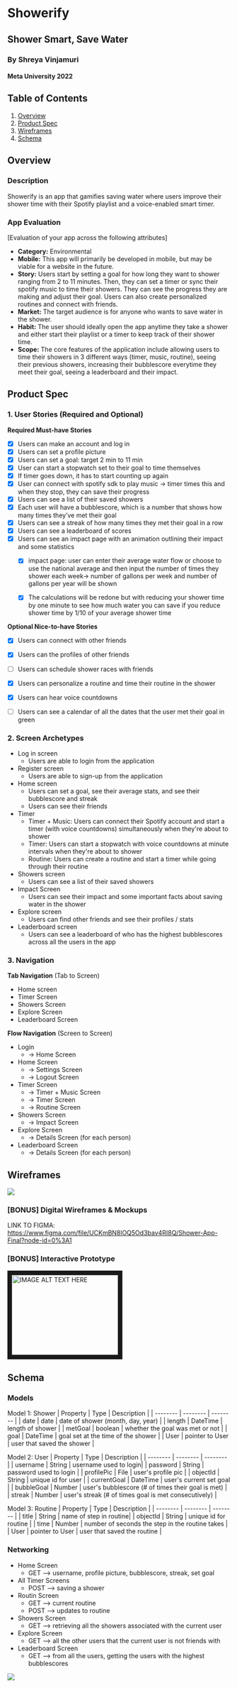 Showerify 
===

## Shower Smart, Save Water
### By Shreya Vinjamuri
#### Meta University 2022

## Table of Contents
1. [Overview](#Overview)
1. [Product Spec](#Product-Spec)
1. [Wireframes](#Wireframes)
2. [Schema](#Schema)

## Overview
### Description
Showerify is an app that gamifies saving water where users improve their shower time with their Spotify playlist and a voice-enabled smart timer. 

### App Evaluation
[Evaluation of your app across the following attributes]
- **Category:** Environmental
- **Mobile:** This app will primarily be developed in mobile, but may be viable for a website in the future.  
- **Story:** Users start by setting a goal for how long they want to shower ranging from 2 to 11 minutes. Then, they can set a timer or sync their spotify music to time their showers. They can see the progress they are making and adjust their goal. Users can also create personalized routines and connect with friends.
- **Market:** The target audience is for anyone who wants to save water in the shower.
- **Habit:** The user should ideally open the app anytime they take a shower and either start their playlist or a timer to keep track of their shower time.
- **Scope:** The core features of the application include allowing users to time their showers in 3 different ways (timer, music, routine), seeing their previous showers, increasing their bubblescore everytime they meet their goal, seeing a leaderboard and their impact.

## Product Spec

### 1. User Stories (Required and Optional)

**Required Must-have Stories**

- [x] Users can make an account and log in
- [x] Users can set a profile picture
- [x] Users can set a goal: target 2 min to 11 min
- [x] User can start a stopwatch set to their goal to time themselves
- [x] If timer goes down, it has to start counting up again
- [x] User can connect with spotify sdk to play music → timer times this and when they stop, they can save their progress
- [x] Users can see a list of their saved showers
- [x] Each user will have a bubblescore, which is a number that shows how many times they’ve met their goal
- [x] Users can see a streak of how many times they met their goal in a row
- [x] Users can see a leaderboard of scores
- [x] Users can see an impact page with an animation outlining their impact and some statistics 
    - [x] impact page: user can enter their average water flow or choose to use the national average and then input the number of times they shower each week-> number of gallons per week and number of gallons per year will be shown
    - [x] The calculations will be redone but with reducing your shower time by one minute to see how much water you can save if you reduce shower time by 1/10 of your average shower time


**Optional Nice-to-have Stories**

- [x] Users can connect with other friends 
- [x] Users can the profiles of other friends
- [ ] Users can schedule shower races with friends
- [x] Users can personalize a routine and time their routine in the shower
- [x] Users can hear voice countdowns
- [ ] Users can see a calendar of all the dates that the user met their goal in green


### 2. Screen Archetypes

* Log in screen
   * Users are able to login from the application
* Register screen
   * Users are able to sign-up from the application
* Home screen
   * Users can set a goal, see their average stats, and see their bubblescore and streak
   * Users can see their friends
* Timer
   * Timer + Music: Users can connect their Spotify account and start a timer (with voice countdowns) simultaneously when they're about to shower
   * Timer: Users can start a stopwatch with voice countdowns at minute intervals when they're about to shower
   * Routine: Users can create a routine and start a timer while going through their routine
* Showers screen
    * Users can see a list of their saved showers
* Impact Screen
    * Users can see their impact and some important facts about saving water in the shower
* Explore screen
    * Users can find other friends and see their profiles / stats
* Leaderboard screen
    * Users can see a leaderboard of who has the highest bubblescores across all the users in the app

### 3. Navigation

**Tab Navigation** (Tab to Screen)

* Home screen
* Timer Screen
* Showers Screen
* Explore Screen
* Leaderboard Screen

**Flow Navigation** (Screen to Screen)

* Login
    * -> Home Screen
* Home Screen
    * -> Settings Screen
    * -> Logout Screen
* Timer Screen
    * -> Timer + Music Screen
    * -> Timer Screen
    * -> Routine Screen
* Showers Screen
    * -> Impact Screen
* Explore Screen
    * -> Details Screen (for each person)
* Leaderboard Screen
    * -> Details Screen (for each person)

## Wireframes
![](https://i.imgur.com/lU3L7lv.jpg)

### [BONUS] Digital Wireframes & Mockups

LINK TO FIGMA:
https://www.figma.com/file/UCKmBN8lOQ5Od3bav4RI8Q/Shower-App-Final?node-id=0%3A1

### [BONUS] Interactive Prototype
<a href="http://www.youtube.com/watch?feature=player_embedded&v=w-p7pZcHnSA
" target="_blank"><img src="http://img.youtube.com/vi/w-p7pZcHnSA/0.jpg" 
alt="IMAGE ALT TEXT HERE" width="240" height="180" border="10" /></a>

## Schema 
### Models


Model 1: Shower
| Property | Type | Description |
| -------- | -------- | -------- |
| date     | date     | date of shower (month, day, year)     |
| length | DateTime | length of shower |
| metGoal | boolean | whether the goal was met or not |
| goal | DateTime | goal set at the time of the shower |
| User | pointer to User | user that saved the shower |


Model 2: User
| Property | Type | Description |
| -------- | -------- | -------- |
| username     | String     | username used to login|
| password | String | password used to login |
| profilePic | File | user's profile pic |
| objectId | String | unique id for user |
| currentGoal | DateTime | user's current set goal |
| bubbleGoal | Number | user's bubblescore (# of times their goal is met) |
| streak | Number | user's streak (# of times goal is met consecutively) |

Model 3: Routine
| Property | Type | Description |
| -------- | -------- | -------- |
| title     | String     | name of step in routine|
| objectId | String | unique id for routine |
| time | Number | number of seconds the step in the routine takes |
| User | pointer to User | user that saved the routine |


### Networking

* Home Screen
    * GET --> username, profile picture, bubblescore, streak, set goal
* All Timer Screens
    * POST --> saving a shower
* Routin Screen
   * GET --> current routine
   * POST --> updates to routine
* Showers Screen
    * GET --> retrieving all the showers associated with the current user
* Explore Screen
   * GET --> all the other users that the current user is not friends with
* Leaderboard Screen
    * GET --> from all the users, getting the users with the highest bubblescores


![](https://i.imgur.com/qzgrfLO.jpg)
